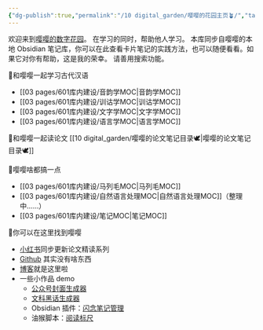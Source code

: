 ```yaml
---
{"dg-publish":true,"permalink":"/10 digital_garden/嘤嘤的花园主页🪴/","tags":["gardenEntry"],"created":"2025-03-01T16:43:56.061+08:00","updated":"2025-03-31T12:54:25.708+08:00"}
---
```


欢迎来到[嘤嘤的数字花园](https://polite-meerkat-343878.netlify.app/)。
在学习的同时，帮助他人学习。
本库同步自嘤嘤的本地 Obsidian 笔记库，你可以在此查看卡片笔记的实践方法，也可以随便看看。如果它对你有帮助，这是我的荣幸。
请善用搜索功能。

🚩和嘤嘤一起学习古代汉语
- [[03 pages/601库内建设/音韵学MOC\|音韵学MOC]]
- [[03 pages/601库内建设/训诂学MOC\|训诂学MOC]]
- [[03 pages/601库内建设/文字学MOC\|文字学MOC]]
- [[03 pages/601库内建设/语言学MOC\|语言学MOC]]

🚩和嘤嘤一起读论文
[[10 digital_garden/嘤嘤的论文笔记目录🕊️\|嘤嘤的论文笔记目录🕊️]]

🚩嘤嘤啥都搞一点
- [[03 pages/601库内建设/马列毛MOC\|马列毛MOC]]
- [[03 pages/601库内建设/自然语言处理MOC\|自然语言处理MOC]]（整理中……）
- [[03 pages/601库内建设/笔记MOC\|笔记MOC]]

🚩你可以在这里找到嘤嘤
- [小红书](https://www.xiaohongshu.com/user/profile/5b6677b84eacab7406f3cad3)同步更新论文精读系列
- [Github](https://github.com/mistycrown) 其实没有啥东西
- [博客](https://yingying.online/)就是这里啦
- 一些小作品 demo
	- [公众号封面生成器](https://www.coze.cn/store/project/7444534504934440986?from=store_search_suggestion&bid=6fq776h9s2018)
	- [文科黑话生成器](https://www.coze.cn/store/project/7444892622025424934?from=store_search_suggestion&bid=6fq77640k900j)
	- Obsidian 插件：[闪念笔记管理](https://github.com/mistycrown/obsidian-Fleeting-Notes-Organizer)
	- 油猴脚本：[阅读标尺](https://greasyfork.org/zh-CN/scripts/521279-reading-ruler-%E9%98%85%E8%AF%BB%E6%A0%87%E5%B0%BA)
